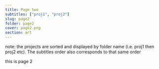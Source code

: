 ```yaml
---
title: Page two
subtitles: ["proj1", "proj2"]
slug: page2
folder: page2
cover: page2.png
section: art
---
```


note: the projects are sorted and displayed by folder name (i.e. proj1 then proj2 etc). The subtitles order also corresponds to that same order

this is page 2
